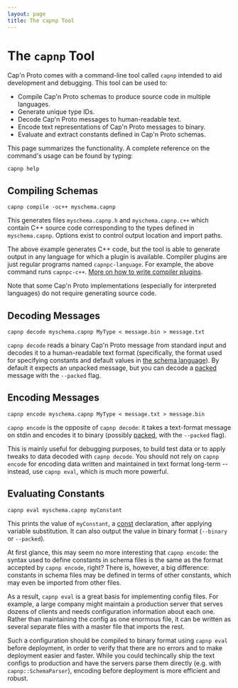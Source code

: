 ```yaml
---
layout: page
title: The capnp Tool
---
```


# The `capnp` Tool

Cap'n Proto comes with a command-line tool called `capnp` intended to aid development and
debugging.  This tool can be used to:

* Compile Cap'n Proto schemas to produce source code in multiple languages.
* Generate unique type IDs.
* Decode Cap'n Proto messages to human-readable text.
* Encode text representations of Cap'n Proto messages to binary.
* Evaluate and extract constants defined in Cap'n Proto schemas.

This page summarizes the functionality.  A complete reference on the command's usage can be
found by typing:

    capnp help

## Compiling Schemas

    capnp compile -oc++ myschema.capnp

This generates files `myschema.capnp.h` and `myschema.capnp.c++` which contain C++ source code
corresponding to the types defined in `myschema.capnp`.  Options exist to control output location
and import paths.

The above example generates C++ code, but the tool is able to generate output in any language
for which a plugin is available.  Compiler plugins are just regular programs named
`capnpc-language`.  For example, the above command runs `capnpc-c++`.  [More on how to write
compiler plugins](otherlang.html#how_to_write_compiler_plugins).

Note that some Cap'n Proto implementations (especially for interpreted languages) do not require
generating source code.

## Decoding Messages

    capnp decode myschema.capnp MyType < message.bin > message.txt

`capnp decode` reads a binary Cap'n Proto message from standard input and decodes it to a
human-readable text format (specifically, the format used for specifying constants and default
values in [the schema language](language.html)).  By default it
expects an unpacked message, but you can decode a
[packed](encoding.html#packing) message with the `--packed` flag.

## Encoding Messages

    capnp encode myschema.capnp MyType < message.txt > message.bin

`capnp encode` is the opposite of `capnp decode`: it takes a text-format message on stdin and
encodes it to binary (possibly [packed](encoding.html#packing),
with the `--packed` flag).

This is mainly useful for debugging purposes, to build test data or to apply tweaks to data
decoded with `capnp decode`.  You should not rely on `capnp encode` for encoding data written
and maintained in text format long-term -- instead, use `capnp eval`, which is much more powerful.

## Evaluating Constants

    capnp eval myschema.capnp myConstant

This prints the value of `myConstant`, a [const](language.html#constants) declaration, after
applying variable substitution.  It can also output the value in binary format (`--binary` or
`--packed`).

At first glance, this may seem no more interesting that `capnp encode`:  the syntax used to define
constants in schema files is the same as the format accepted by `capnp encode`, right?  There is,
however, a big difference:  constants in schema files may be defined in terms of other constants,
which may even be imported from other files.

As a result, `capnp eval` is a great basis for implementing config files.  For example, a large
company might maintain a production server that serves dozens of clients and needs configuration
information about each one.  Rather than maintaining the config as one enormous file, it can be
written as several separate files with a master file that imports the rest.

Such a configuration should be compiled to binary format using `capnp eval` before deployment,
in order to verify that there are no errors and to make deployment easier and faster.  While you
could techincally ship the text configs to production and have the servers parse them directly
(e.g. with `capnp::SchemaParser`), encoding before deployment is more efficient and robust.
